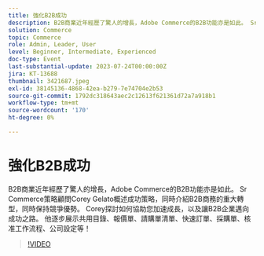```yaml
---
title: 強化B2B成功
description: B2B商業近年經歷了驚人的增長，Adobe Commerce的B2B功能亦是如此。 Sr Commerce策略顧問Corey Gelato概述成功策略，同時介紹B2B商務的重大轉型，同時保持競爭優勢。 Corey探討如何協助您加速成長，以及讓B2B企業邁向成功之路。 他逐步展示共用目錄、報價單、請購單清單、快速訂單、採購單、核准工作流程、公司設定等！
solution: Commerce
topic: Commerce
role: Admin, Leader, User
level: Beginner, Intermediate, Experienced
doc-type: Event
last-substantial-update: 2023-07-24T00:00:00Z
jira: KT-13688
thumbnail: 3421687.jpeg
exl-id: 38145136-4868-42ea-b279-7e74704e2b53
source-git-commit: 1792dc318643aec2c12613f621361d72a7a918b1
workflow-type: tm+mt
source-wordcount: '170'
ht-degree: 0%

---
```


# 強化B2B成功

B2B商業近年經歷了驚人的增長，Adobe Commerce的B2B功能亦是如此。 Sr Commerce策略顧問Corey Gelato概述成功策略，同時介紹B2B商務的重大轉型，同時保持競爭優勢。 Corey探討如何協助您加速成長，以及讓B2B企業邁向成功之路。 他逐步展示共用目錄、報價單、請購單清單、快速訂單、採購單、核准工作流程、公司設定等！

>[!VIDEO](https://video.tv.adobe.com/v/3421687/?learn=on)

